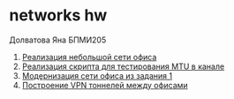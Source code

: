 # networks hw

Долватова Яна БПМИ205

1. [Реализация небольшой сети офиса](https://github.com/yanadlv/networks_hw/tree/main/lab1)
2. [Реализация скрипта для тестирования MTU в канале](https://github.com/yanadlv/networks_hw/tree/main/lab2)
3. [Модернизация сети офиса из задания 1](https://github.com/yanadlv/networks_hw/tree/main/lab3)
4. [Построение VPN тоннелей между офисами](https://github.com/yanadlv/networks_hw/tree/main/lab4)
